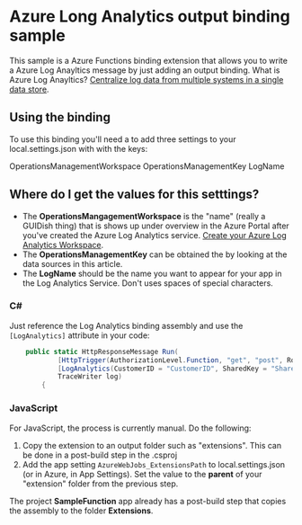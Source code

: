 # Azure Long Analytics output binding sample

This sample is a Azure Functions binding extension that allows you to write a Azure Log Anayltics message by just adding an output binding.  What is Azure Log Anayltics?  [Centralize log data from multiple systems in a single data store](https://azure.microsoft.com/en-us/services/log-analytics/).

## Using the binding

To use this binding you'll need a to add three settings to your local.settings.json with with the keys:

OperationsManagementWorkspace
OperationsManagementKey
LogName

## Where do I get the values for this setttings?
- The **OperationsMangagementWorkspace** is the "name" (really a GUIDish thing) that is shows up under overview in the Azure Portal after you've created the Azure Log Analytics service. [Create your Azure Log Analytics Workspace](https://docs.microsoft.com/en-us/azure/log-analytics/log-analytics-get-started).
- The **OperationsManagementKey** can be obtained the by looking at the data sources in this article.
- The **LogName** should be the name you want to appear for your app in the Log Analytics Service. Don't uses spaces of special characters.

### C#

Just reference the Log Analytics binding assembly and use the `[LogAnalytics]` attribute in your code:

```csharp
    public static HttpResponseMessage Run(
            [HttpTrigger(AuthorizationLevel.Function, "get", "post", Route = null)]HttpRequestMessage req,
            [LogAnalytics(CustomerID = "CustomerID", SharedKey = "SharedKey", LogName = "LogName")] out LogAnalyticsMessage logAnalyticsMessage,
            TraceWriter log)
        {
```

### JavaScript

For JavaScript, the process is currently manual. Do the following:
1. Copy the extension to an output folder such as "extensions". This can be done in a post-build step in the .csproj
2. Add the app setting `AzureWebJobs_ExtensionsPath` to local.settings.json (or in Azure, in App Settings). Set the value to the **parent** of your "extension" folder from the previous step.

The project **SampleFunction** app already has a post-build step that copies the assembly to the folder **Extensions**.             